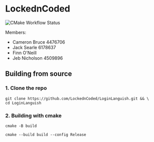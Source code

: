 # LockednCoded

![CMake Workflow Status](https://github.com/LockednCoded/LoginLanguish/actions/workflows/cmake.yml/badge.svg)

Members:
- Cameron Bruce 4476706
- Jack Searle 6178637
- Finn O'Neill
- Jeb Nicholson 4509896

## Building from source

### 1. Clone the repo

```
git clone https://github.com/LockednCoded/LoginLanguish.git && \
cd LoginLanguish
```

### 2. Building with cmake

```
cmake -B build
```
```
cmake --build build --config Release
```